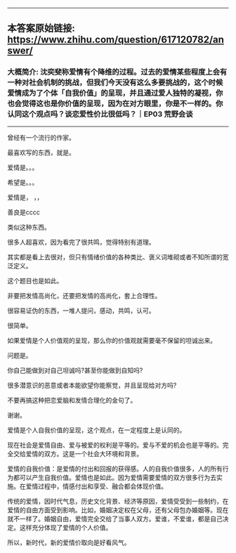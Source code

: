 ----------------------------------------
## 本答案原始链接: https://www.zhihu.com/question/617120782/answer/
### 大概简介: 沈奕斐称爱情有个降维的过程。过去的爱情某些程度上会有一种对社会机制的挑战，但我们今天没有这么多要挑战的，这个时候爱情成为了个体「自我价值」的呈现，并且通过爱人独特的凝视，你也会觉得这也是你价值的呈现，因为在对方眼里，你是不一样的。你认同这个观点吗？谈恋爱性价比很低吗？｜EP03 荒野会谈
----------------------------------------
曾经有一个流行的作家。

最喜欢写的东西，就是。

爱情是。。。

希望是。。。

爱情是， ，，

善良是cccc

类似这种东西。

很多人超喜欢，因为看完了很共鸣，觉得特别有道理。

其实都是看上去很对，但只有情绪价值的各种类比、褒义词堆砌或者不知所谓的宽泛定义。

这个题目也是如此。

非要把发情高尚化，还要把发情的高尚化，套上合理性。

很容易证伪的东西，一堆人提问，感动，共鸣，认可。

很简单。

如果爱情是个人价值观的呈现，那么你的价值观就需要毫不保留的坦诚出来。

问题是。

你自己能做到对自己坦诚吗?甚至你能做到自知吗?

很多潜意识的恶意或者本能欲望你能察觉，并且呈现给对方吗?

不要再搞这种把恋爱脑和发情合理化的金句了。

谢谢。

爱情是个人自我价值的呈现，这个观点，在一定程度上是认同的。

现在社会是爱情自由、爱与被爱的权利是平等的。爱与不爱的机会也是平等的。完全交给爱情的双方。这是一个社会大环境和背景。

爱情的自我价值：是爱情的付出和回报的获得感。人的自我价值很多，人的所有行为都可以产生自我价值。爱情也是如此。因为爱情需要爱情的双方很多行为去实施。在爱情过程中，情感付出和享受、融合都会体现价值。

传统的爱情，因时代气息，历史文化背景、经济等原因，爱情受受到一些制约，在爱情的自由方面受到影响。比如，婚姻决定权在父母，还有父母包办婚姻等。现在就不一样了。婚姻自由，爱情完全交给了当事人双方。爱谁，不爱谁，都是自己决定。这样充分体现了爱情的个人价值。

所以，新时代，新的爱情价取向是好看风气。